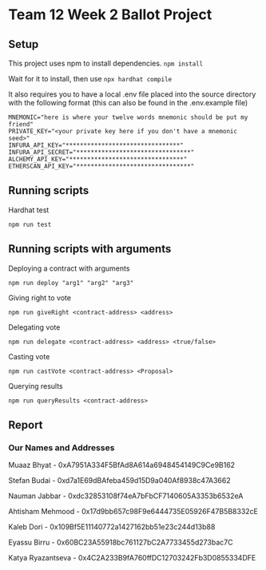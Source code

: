 # Team 12 Week 2 Ballot Project

## Setup

This project uses npm to install dependencies. `npm install`

Wait for it to install, then use `npx hardhat compile`

It also requires you to have a local .env file placed into the source directory with the following format (this can also be found in the .env.example file)

```.env
MNEMONIC="here is where your twelve words mnemonic should be put my friend"
PRIVATE_KEY="<your private key here if you don't have a mnemonic seed>"
INFURA_API_KEY="********************************"
INFURA_API_SECRET="********************************"
ALCHEMY_API_KEY="********************************"
ETHERSCAN_API_KEY="********************************"
```

## Running scripts

Hardhat test

```
npm run test
```

## Running scripts with arguments

Deploying a contract with arguments

```
npm run deploy "arg1" "arg2" "arg3"
```

Giving right to vote

```
npm run giveRight <contract-address> <address>
```

Delegating vote

```
npm run delegate <contract-address> <address> <true/false>
```

Casting vote

```
npm run castVote <contract-address> <Proposal>
```

Querying results

```
npm run queryResults <contract-address>
```

## Report

### Our Names and Addresses

Muaaz Bhyat - 0xA7951A334F5BfAd8A614a6948454149C9Ce9B162

Stefan Budai - 0xd7a1E69dBAfeba459d15D9a040Af8938c47A3662

Nauman Jabbar - 0xdc32853108f74eA7bFbCF7140605A3353b6532eA

Ahtisham Mehmood - 0x17d9bb657c98F9e6444735E05926F47B5B8332cE

Kaleb Dori - 0x109Bf5E11140772a1427162bb51e23c244d13b88

Eyassu Birru - 0x60BC23A55918bc761127bC2A7733455d273bac7C

Katya Ryazantseva - 0x4C2A233B9fA760ffDC12703242Fb3D0855334DFE
